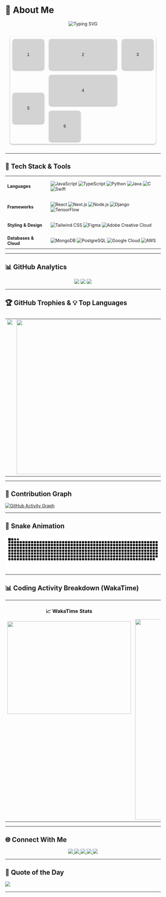 # 💫 About Me

<div align="center">
  <img src="https://readme-typing-svg.demolab.com?font=Fira+Code&weight=600&size=24&duration=3000&pause=1000&color=00FF00&center=true&vCenter=true&width=800&height=50&lines=Hey+there!+I'm+Mustafa+Pinjari;A+passionate+Frontend+Developer;Building+seamless+web+experiences;4%2B+years+of+coding+adventures;Open+to+collaborate+and+create" alt="Typing SVG" />
  <br><br>
  <!-- Container -->
<div align="center" style="padding: 16px;">

  <!-- Grid -->
  <div style="
    display: grid;
    grid-template-columns: repeat(4, 1fr);
    grid-template-rows: repeat(4, 1fr);
    gap: 16px;
    max-width: 100%;
    padding: 8px;
    border-radius: 8px;
    box-shadow: 0 2px 4px rgba(0, 0, 0, 0.25), 0 1px 2px rgba(0, 0, 0, 0.1);
  ">

  <!-- Box 1 -->
  <div style="
    font-family: 'M PLUS 2 Variable', sans-serif;
    grid-column: span 1;
    grid-row: span 3;
    background-color: lightgray;
    border-radius: 8px;
    box-shadow: 0 2px 4px rgba(0,0,0,0.25), 0 1px 2px rgba(0,0,0,0.1);
    display: flex;
    align-items: center;
    justify-content: center;
    height: 100px;
  ">
    1
  </div>

  <!-- Box 2 -->
  <div style="
    font-family: 'M PLUS 2 Variable', sans-serif;
    grid-column: span 2;
    grid-row: span 2;
    background-color: lightgray;
    border-radius: 8px;
    box-shadow: 0 2px 4px rgba(0,0,0,0.25), 0 1px 2px rgba(0,0,0,0.1);
    display: flex;
    align-items: center;
    justify-content: center;
    height: 100px;
  ">
    2
  </div>

  <!-- Box 3 -->
  <div style="
    font-family: 'M PLUS 2 Variable', sans-serif;
    grid-column: span 1;
    grid-row: span 4;
    background-color: lightgray;
    border-radius: 8px;
    box-shadow: 0 2px 4px rgba(0,0,0,0.25), 0 1px 2px rgba(0,0,0,0.1);
    display: flex;
    align-items: center;
    justify-content: center;
    height: 100px;
  ">
    3
  </div>

  <!-- Box 4 -->
  <div style="
    font-family: 'M PLUS 2 Variable', sans-serif;
    grid-column: span 2;
    grid-row: span 2;
    background-color: lightgray;
    border-radius: 8px;
    box-shadow: 0 2px 4px rgba(0,0,0,0.25), 0 1px 2px rgba(0,0,0,0.1);
    display: flex;
    align-items: center;
    justify-content: center;
    height: 100px;
  ">
    4
  </div>

  <!-- Box 5 -->
  <div style="
    font-family: 'M PLUS 2 Variable', sans-serif;
    grid-column: span 1;
    grid-row: span 4;
    background-color: lightgray;
    border-radius: 8px;
    box-shadow: 0 2px 4px rgba(0,0,0,0.25), 0 1px 2px rgba(0,0,0,0.1);
    display: flex;
    align-items: center;
    justify-content: center;
    height: 100px;
  ">
    5
  </div>

  <!-- Box 6 -->
  <div style="
    font-family: 'M PLUS 2 Variable', sans-serif;
    grid-column: span 1;
    grid-row: span 4;
    background-color: lightgray;
    border-radius: 8px;
    box-shadow: 0 2px 4px rgba(0,0,0,0.25), 0 1px 2px rgba(0,0,0,0.1);
    display: flex;
    align-items: center;
    justify-content: center;
    height: 100px;
  ">
    6
  </div>

  </div>
</div>

</div>

---

## 🧰 Tech Stack & Tools

<table>
  <tr>
    <td><strong>Languages</strong></td>
    <td>

![JavaScript](https://img.shields.io/badge/-JavaScript-F7DF1E?style=for-the-badge&logo=javascript&logoColor=black)
![TypeScript](https://img.shields.io/badge/-TypeScript-3178C6?style=for-the-badge&logo=typescript&logoColor=white)
![Python](https://img.shields.io/badge/-Python-3776AB?style=for-the-badge&logo=python&logoColor=white)
![Java](https://img.shields.io/badge/-Java-007396?style=for-the-badge&logo=openjdk&logoColor=white)
![C](https://img.shields.io/badge/-C-A8B9CC?style=for-the-badge&logo=c&logoColor=white)
![Swift](https://img.shields.io/badge/-Swift-FA7343?style=for-the-badge&logo=swift&logoColor=white)

</td>
  </tr>
  <tr>
    <td><strong>Frameworks</strong></td>
    <td>

![React](https://img.shields.io/badge/-React-61DAFB?style=for-the-badge&logo=react&logoColor=white)
![Next.js](https://img.shields.io/badge/-Next.js-000000?style=for-the-badge&logo=next.js&logoColor=white)
![Node.js](https://img.shields.io/badge/-Node.js-339933?style=for-the-badge&logo=node.js&logoColor=white)
![Django](https://img.shields.io/badge/-Django-092E20?style=for-the-badge&logo=django&logoColor=white)
![TensorFlow](https://img.shields.io/badge/-TensorFlow-FF6F00?style=for-the-badge&logo=tensorflow&logoColor=white)

</td>
  </tr>
  <tr>
    <td><strong>Styling & Design</strong></td>
    <td>

![Tailwind CSS](https://img.shields.io/badge/-Tailwind_CSS-38B2AC?style=for-the-badge&logo=tailwind-css&logoColor=white)
![Figma](https://img.shields.io/badge/-Figma-F24E1E?style=for-the-badge&logo=figma&logoColor=white)
![Adobe Creative Cloud](https://img.shields.io/badge/-Adobe%20Creative%20Cloud-DA1F26?style=for-the-badge&logo=adobe-creative-cloud&logoColor=white)

</td>
  </tr>
  <tr>
    <td><strong>Databases & Cloud</strong></td>
    <td>

![MongoDB](https://img.shields.io/badge/-MongoDB-47A248?style=for-the-badge&logo=mongodb&logoColor=white)
![PostgreSQL](https://img.shields.io/badge/-PostgreSQL-4169E1?style=for-the-badge&logo=postgresql&logoColor=white)
![Google Cloud](https://img.shields.io/badge/-Google_Cloud-4285F4?style=for-the-badge&logo=google-cloud&logoColor=white)
![AWS](https://img.shields.io/badge/-AWS-232F3E?style=for-the-badge&logo=amazon-aws&logoColor=white)

</td>
  </tr>
</table>

---

## 📊 GitHub Analytics

<div align="center">
  <img src="https://github-readme-stats.vercel.app/api?username=MustafaPinjari&show_icons=true&theme=radical&include_all_commits=true&count_private=true" height="200" />
  <img src="https://github-readme-streak-stats.herokuapp.com/?user=MustafaPinjari&theme=radical" height="200" />
  <img src="https://github-profile-summary-cards.vercel.app/api/cards/profile-details?username=MustafaPinjari&theme=radical" />
</div>

---

## 🏆 GitHub Trophies & 💡 Top Languages

<table>
<table>
  <tr>
    <td align="center" valign="top" width="60%">
      <img src="https://github-profile-trophy.vercel.app/?username=MustafaPinjari&theme=radical&no-bg=true&no-frame=true&margin-w=15&margin-h=15&row=2&column=3" />
    </td>
    <td align="center" valign="top" width="40%">
      <img src="https://github-readme-stats.vercel.app/api/top-langs/?username=MustafaPinjari&layout=compact&theme=radical&langs_count=8" width="500" height="500" />
    </td>
  </tr>
</table>



---

## 🧩 Contribution Graph

[![GitHub Activity Graph](https://github-readme-activity-graph.vercel.app/graph?username=MustafaPinjari&theme=github-compact)](https://github.com/ashutosh00710/github-readme-activity-graph)

---

## 🐍 Snake Animation

![Snake animation (dark)](https://raw.githubusercontent.com/Platane/snk/output/github-contribution-grid-snake-dark.svg)

---

## 📊 Coding Activity Breakdown (WakaTime)

<table>
  <tr>
    <td align="center" valign="top" width="50%">
      
### 📈 WakaTime Stats

<img src="https://github-readme-stats.vercel.app/api/wakatime?username=MustafaPinjari&layout=compact&theme=radical" width="400" height="300" />

</td>
    <td align="center" valign="top" width="50%">
      
### 🧭 Time Distribution

<img src="https://wakatime.com/share/@018d1bb6-c4dc-4169-8c9e-ff71f686f46b/bc8d4e23-ddd4-45ad-88c2-998a2fc169af.svg" width="7000" height="650" />

</td>
  </tr>
</table>

---

## 🌐 Connect With Me

<div align="center">
  <a href="https://www.linkedin.com/in/mustafa-pinjari-287625256/">
    <img src="https://img.shields.io/badge/LinkedIn-0077B5?style=for-the-badge&logo=linkedin&logoColor=white" />
  </a>
  <a href="https://leetcode.com/u/Mustafa_Pinjari/">
    <img src="https://img.shields.io/badge/LeetCode-FFA116?style=for-the-badge&logo=leetcode&logoColor=white" />
  </a>
  <a href="https://stackoverflow.com/users/26745237/mustafapinjari">
    <img src="https://img.shields.io/badge/Stack_Overflow-FE7A16?style=for-the-badge&logo=stack-overflow&logoColor=white" />
  </a>
  <a href="https://devfolio.co/@Mustafa_Pinjari">
    <img src="https://img.shields.io/badge/Devfolio-000000?style=for-the-badge&logo=devfolio&logoColor=white" />
  </a>
  <a href="https://huggingface.co/MustafaPinjari">
    <img src="https://img.shields.io/badge/Hugging%20Face-FFD21F?style=for-the-badge&logo=huggingface&logoColor=black" />
  </a>
</div>

---

## 📜 Quote of the Day

<img src="https://quotes-github-readme.vercel.app/api?type=horizontal&theme=dark" />

---


